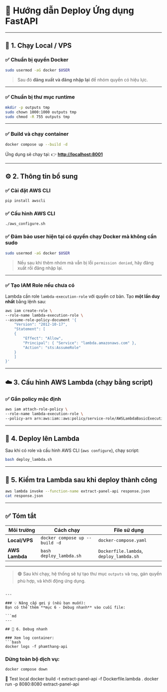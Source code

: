 # 🚀 Hướng dẫn Deploy Ứng dụng FastAPI

---

## 🧩 1. Chạy Local / VPS

### ✅ Chuẩn bị quyền Docker
```bash
sudo usermod -aG docker $USER
````

> Sau đó **đăng xuất và đăng nhập lại** để nhóm quyền có hiệu lực.

---

### ✅ Chuẩn bị thư mục runtime

```bash
mkdir -p outputs tmp
sudo chown 1000:1000 outputs tmp
sudo chmod -R 755 outputs tmp
```

---

### ✅ Build và chạy container

```bash
docker compose up --build -d
```

Ứng dụng sẽ chạy tại:
👉 **[http://localhost:8001](http://localhost:8001)**

---

## ⚙️ 2. Thông tin bổ sung

### ✅ Cài đặt AWS CLI

```bash
pip install awscli
```

### ✅ Cấu hình AWS CLI

```bash
./aws_configure.sh
```

### ✅ Đảm bảo user hiện tại có quyền chạy Docker mà **không cần sudo**

```bash
sudo usermod -aG docker $USER
```

> Nếu sau khi thêm nhóm mà vẫn bị lỗi `permission denied`, hãy đăng xuất rồi đăng nhập lại.

---

### ✅ Tạo IAM Role nếu chưa có

Lambda cần role `lambda-execution-role` với quyền cơ bản.
Tạo **một lần duy nhất** bằng lệnh sau:

```bash
aws iam create-role \
--role-name lambda-execution-role \
--assume-role-policy-document '{
    "Version": "2012-10-17",
    "Statement": [
    {
        "Effect": "Allow",
        "Principal": { "Service": "lambda.amazonaws.com" },
        "Action": "sts:AssumeRole"
    }
    ]
}'
```

---

## ☁️ 3. Cấu hình AWS Lambda (chạy bằng script)

### ✅ Gắn policy mặc định

```bash
aws iam attach-role-policy \
--role-name lambda-execution-role \
--policy-arn arn:aws:iam::aws:policy/service-role/AWSLambdaBasicExecutionRole
```

---

## 🧭 4. Deploy lên Lambda

Sau khi có role và cấu hình AWS CLI (`aws configure`), chạy script:

```bash
bash deploy_lambda.sh
```

---

## 🧪 5. Kiểm tra Lambda sau khi deploy thành công

```bash
aws lambda invoke --function-name extract-panel-api response.json
cat response.json
```

---

## ✅ Tóm tắt

| Môi trường     | Cách chạy                      | File sử dụng                            |
| -------------- | ------------------------------ | --------------------------------------- |
| **Local/VPS**  | `docker compose up --build -d` | `docker-compose.yaml`                   |
| **AWS Lambda** | `bash deploy_lambda.sh`        | `Dockerfile.lambda`, `deploy_lambda.sh` |

---

> 🟢 Sau khi chạy, hệ thống sẽ tự tạo thư mục `outputs` và `tmp`, gán quyền phù hợp, và khởi động ứng dụng.

````

---

### 💡 Nâng cấp gợi ý (nếu bạn muốn):
Bạn có thể thêm **mục 6 - Debug nhanh** vào cuối file:

```md
---

## 🧩 6. Debug nhanh

### Xem log container:
```bash
docker logs -f phamthang-api
````

### Dừng toàn bộ dịch vụ:

```bash
docker compose down
```

🧪 Test local
docker build -t extract-panel-api -f Dockerfile.lambda .
docker run -p 8080:8080 extract-panel-api